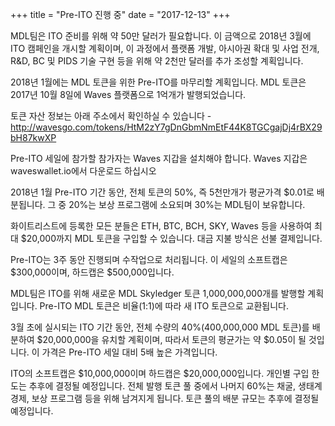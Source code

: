+++
title = "Pre-ITO 진행 중"
date = "2017-12-13"
+++

MDL팀은 ITO 준비를 위해 약 50만 달러가 필요합니다. 이 금액으로 2018년 3월에 ITO 캠페인을 개시할 계획이며, 이 과정에서 플랫폼 개발, 아시아권 확대 및 사업 전개, R&D, BC 및 PIDS 기술 구현 등을 위해 약 2천만 달러를 추가 조성할 계획입니다.

2018년 1월에는 MDL 토큰을 위한 Pre-ITO를 마무리할 계획입니다. MDL 토큰은 2017년 10월 8일에 Waves 플랫폼으로 1억개가 발행되었습니다.

토큰 자산 정보는 아래 주소에서 확인하실 수 있습니다 -
http://wavesgo.com/tokens/HtM2zY7gDnGbmNmEtF44K8TGCgajDj4rBX29bH87kwXP

Pre-ITO 세일에 참가할 참가자는 Waves 지갑을 설치해야 합니다. Waves 지갑은 waveswallet.io에서 다운로드 하십시오

2018년 1월 Pre-ITO 기간 동안, 전체 토큰의 50%, 즉 5천만개가 평균가격 $0.01로 배분됩니다. 그 중 20%는 보상 프로그램에 소요되며 30%는 MDL팀이 보유합니다.

화이트리스트에 등록한 모든 분들은 ETH, BTC, BCH, SKY, Waves 등을 사용하여 최대 $20,000까지 MDL 토큰을 구입할 수 있습니다. 대금 지불 방식은 선불 결제입니다.

Pre-ITO는 3주 동안 진행되며 수작업으로 처리됩니다. 이 세일의 소프트캡은 $300,000이며, 하드캡은 $500,000입니다.

MDL팀은 ITO를 위해 새로운 MDL Skyledger 토큰 1,000,000,000개를 발행할 계획입니다. Pre-ITO MDL 토큰은 비율(1:1)에 따라 새 ITO 토큰으로 교환됩니다.

3월 초에 실시되는 ITO 기간 동안, 전체 수량의 40%(400,000,000 MDL 토큰)를 배분하여 $20,000,000을 유치할 계획이며, 따라서 토큰의 평균가는 약 $0.05이 될 것입니다. 이 가격은 Pre-ITO 세일 대비 5배 높은 가격입니다.

ITO의 소프트캡은 $10,000,000이며 하드캡은 $20,000,000입니다. 개인별 구입 한도는 추후에 결정될 예정입니다. 전체 발행 토큰 풀 중에서 나머지 60%는 채굴, 생태계 경제, 보상 프로그램 등을 위해 남겨지게 됩니다. 토큰 풀의 배분 규모는 추후에 결정될 예정입니다.
